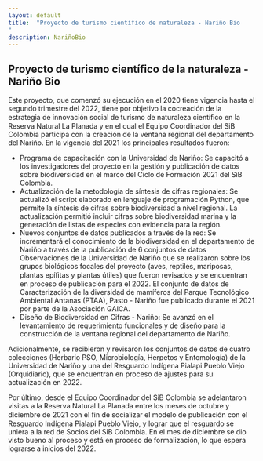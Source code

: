```yaml
---
layout: default
title:  "Proyecto de turismo científico de naturaleza - Nariño Bio
"
description: NariñoBio 
---
```


## Proyecto de turismo científico de la naturaleza - Nariño Bio

Este proyecto, que comenzó su ejecución en el 2020 tiene vigencia hasta el segundo trimestre del 2022, tiene por objetivo la cocreación de la estrategia de innovación social de turismo de naturaleza cientíﬁco en la Reserva Natural La Planada y en el cual el Equipo Coordinador del SiB Colombia participa con la creación de la ventana regional del departamento del Nariño. En la vigencia del 2021 los principales resultados fueron:
- Programa de capacitación con la Universidad de Nariño: Se capacitó a los investigadores del proyecto en la gestión y publicación de datos sobre biodiversidad en el marco del Ciclo de Formación 2021 del SiB Colombia.
- Actualización de la metodología de síntesis de cifras regionales: Se actualizó el script elaborado en lenguaje de programación Python, que permite la síntesis de cifras sobre biodiversidad a nivel regional. La actualización permitió incluir cifras sobre biodiversidad marina y la generación de listas de especies con evidencia para la región.
- Nuevos conjuntos de datos publicados a través de la red: Se incrementará el conocimiento de la biodiversidad en el departamento de Nariño a través de la publicación de 6 conjuntos de datos Observaciones de la Universidad de Nariño que se realizaron sobre los grupos biológicos focales del proyecto (aves, reptiles, mariposas, plantas epíﬁtas y plantas útiles) que fueron revisados y se encuentran en proceso de publicación para el 2022. El conjunto de datos de Caracterización de la diversidad de mamíferos del Parque Tecnológico Ambiental Antanas (PTAA), Pasto - Nariño fue publicado durante el 2021 por parte de la Asociación GAICA.
- Diseño de Biodiversidad en Cifras - Nariño: Se avanzó en el levantamiento de requerimiento funcionales y de diseño para la construcción de la ventana regional del departamento de Nariño.

Adicionalmente, se recibieron y revisaron los conjuntos de datos de cuatro colecciones (Herbario PSO, Microbiología, Herpetos y Entomología) de la Universidad de Nariño y una del Resguardo Indígena Pialapi Pueblo Viejo (Orquidiario), que se encuentran en proceso de ajustes para su actualización en 2022.
 
Por último, desde el Equipo Coordinador del SiB Colombia se adelantaron visitas a la Reserva Natural La Planada entre los meses de octubre y diciembre de 2021 con el ﬁn de socializar el modelo de publicación con el Resguardo Indígena Pialapi Pueblo Viejo, y lograr que el resguardo se uniera a la red de Socios del SiB Colombia. En el mes de diciembre se dio visto bueno al proceso y está en proceso de formalización, lo que espera lograrse a inicios del 2022.
